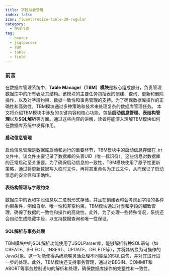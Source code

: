```yaml
---
title: 字段与表管理
index: false
icon: fluent:resize-table-20-regular
category:
  - 字段与表
tag:
  - booter
  - jsqlparser
  - TBM
  - table
  - field
---
```

### 前言

在数据库管理系统中，**Table Manager（TBM）模块**是核心组成部分，负责管理数据库中的所有表及其结构。该模块的主要任务包括表的创建、查询、更新和删除操作，以及对字段约束、数据一致性和事务管理的支持。为了确保数据库操作的正确性和高效性，TBM模块通过多种策略和技术来处理复杂的数据库管理任务。
本文将介绍TBM模块中涉及的关键内容和核心功能，包括**启动信息管理、表结构管理**以及**SQL解析**等方面。通过这些内容的讲解，读者将能深入理解TBM模块如何在数据库系统中发挥作用。

#### 启动信息管理

启动信息管理是数据库启动和运行的重要环节，TBM模块中的启动信息存储在`.bt`文件中。该文件主要记录了数据库的头表UID（唯一标识符），这些信息对数据库的正常启动至关重要。为了确保启动信息的一致性，TBM模块使用了原子性更新策略，通过将更新数据写入临时文件，再将其重命名为正式文件，从而保证了启动信息的安全性和正确性。

#### 表结构管理与字段约束

数据库中的表和字段信息以二进制形式存储，并且在创建表时会考虑到字段的各种约束条件，例如自增、唯一性和非空约束。TBM模块通过对表和字段的细致管理，确保了数据的一致性和操作的高效性。此外，为了处理一些特殊情况，系统还会自动生成隐藏字段，以支持数据查询和唯一性保证。

#### SQL解析与事务处理

TBM模块中的SQL解析功能使用了JSQLParser库，能够解析各种SQL语句（如CREATE、SELECT、INSERT、UPDATE、DELETE等），并将其转换为可操作的Java对象。这一功能使得系统能够灵活处理不同类型的SQL语句，并对其进行进一步的处理。此外，TBM模块还支持事务管理，通过对BEGIN、COMMIT和ABORT等事务控制语句的解析和处理，确保数据库操作的完整性和一致性。